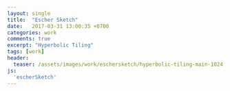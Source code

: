 ```yaml
---
layout: single
title:  "Escher Sketch"
date:   2017-03-31 13:00:35 +0700
categories: work
comments: true
excerpt: "Hyperbolic Tiling"
tags: [work]
header:
  teaser: /assets/images/work/eschersketch/hyperbolic-tiling-main-1024.jpg
js:
  'escherSketch'
---
```


<div class="canvas-container"><canvas id="escherSketch-canvas" class="fullpage-canvas"></canvas></div>